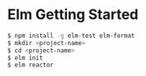 # Elm Getting Started

```zsh
$ npm install -g elm-test elm-format
$ mkdir <project-name>
$ cd <project-name>
$ elm init
$ elm reactor
```
